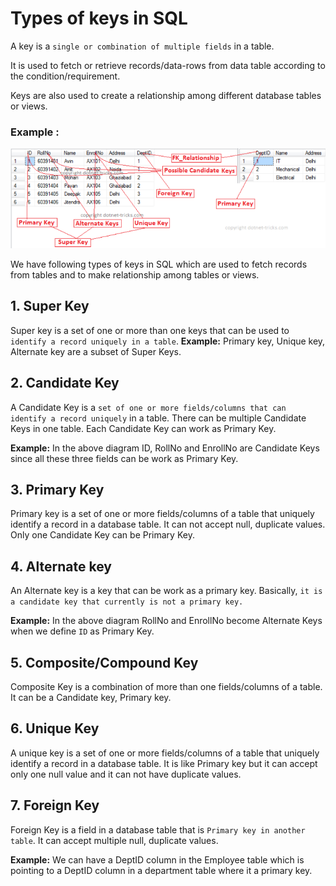 # Types of keys in SQL

A key is a `single or combination of multiple fields` in a table. 

It is used to fetch or retrieve records/data-rows from data table according to the condition/requirement. 

Keys are also used to create a relationship among different database tables or views.

### Example : 
![SQL Keys](/images/sqlkeys.png)


We have following types of keys in SQL which are used to fetch records from tables and to make relationship among tables or views.

## 1. Super Key

Super key is a set of one or more than one keys that can be used to `identify a record uniquely in a table`. **Example:** Primary key, Unique key, Alternate key are a subset of Super Keys.


## 2. Candidate Key

A Candidate Key is a `set of one or more fields/columns that can identify a record uniquely` in a table. There can be multiple Candidate Keys in one table. Each Candidate Key can work as Primary Key.

**Example:** In the above diagram ID, RollNo and EnrollNo are Candidate Keys since all these three fields can be work as Primary Key.


## 3. Primary Key

Primary key is a set of one or more fields/columns of a table that uniquely identify a record in a database table. It can not accept null, duplicate values. Only one Candidate Key can be Primary Key.


## 4. Alternate key

An Alternate key is a key that can be work as a primary key. Basically, `it is a candidate key that currently is not a primary key.`

**Example:** In the above diagram RollNo and EnrollNo become Alternate Keys when we define `ID` as Primary Key.

## 5. Composite/Compound Key

Composite Key is a combination of more than one fields/columns of a table. It can be a Candidate key, Primary key.


## 6. Unique Key

A unique key is a set of one or more fields/columns of a table that uniquely identify a record in a database table. It is like Primary key but it can accept only one null value and it can not have duplicate values. 

## 7. Foreign Key

Foreign Key is a field in a database table that is `Primary key in another table`. It can accept multiple null, duplicate values.

**Example:** We can have a DeptID column in the Employee table which is pointing to a DeptID column in a department table where it a primary key.


